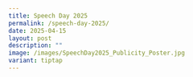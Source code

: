 ```yaml
---
title: Speech Day 2025
permalink: /speech-day-2025/
date: 2025-04-15
layout: post
description: ""
image: /images/SpeechDay2025_Publicity_Poster.jpg
variant: tiptap
---
```

